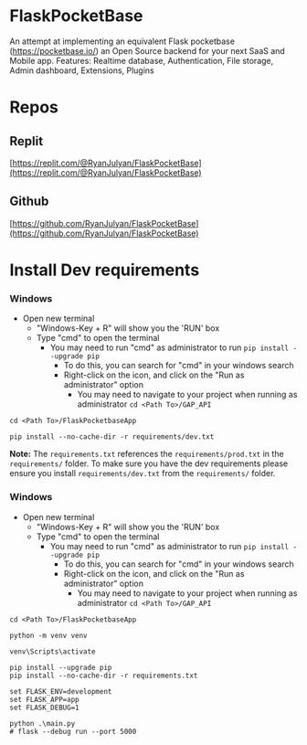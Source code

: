 # FlaskPocketBase
An attempt at implementing an equivalent Flask  pocketbase (https://pocketbase.io/) an Open Source backend for your next SaaS and Mobile app. Features: Realtime database, Authentication, File storage, Admin dashboard, Extensions, Plugins

# Repos
## Replit
[https://replit.com/@RyanJulyan/FlaskPocketBase](https://replit.com/@RyanJulyan/FlaskPocketBase)
## Github
[https://github.com/RyanJulyan/FlaskPocketBase](https://github.com/RyanJulyan/FlaskPocketBase)

# Install Dev requirements

### Windows
* Open new terminal
    * "Windows-Key + R" will show you the 'RUN' box
    * Type "cmd" to open the terminal
        * You may need to run "cmd" as administrator to run `pip install --upgrade pip`
            * To do this, you can search for "cmd" in your windows search
            * Right-click on the icon, and click on the "Run as administrator" option
                * You may need to navigate to your project when running as administrator `cd <Path To>/GAP_API`
```shell
cd <Path To>/FlaskPocketbaseApp

pip install --no-cache-dir -r requirements/dev.txt
```


**Note:** The `requirements.txt` references the `requirements/prod.txt` in the `requirements/` folder. To make sure you have the dev requirements please ensure you install `requirements/dev.txt` from the `requirements/` folder. 


### Windows
* Open new terminal
    * "Windows-Key + R" will show you the 'RUN' box
    * Type "cmd" to open the terminal
        * You may need to run "cmd" as administrator to run `pip install --upgrade pip`
            * To do this, you can search for "cmd" in your windows search
            * Right-click on the icon, and click on the "Run as administrator" option
                * You may need to navigate to your project when running as administrator `cd <Path To>/GAP_API`
```shell
cd <Path To>/FlaskPocketbaseApp

python -m venv venv

venv\Scripts\activate

pip install --upgrade pip
pip install --no-cache-dir -r requirements.txt

set FLASK_ENV=development
set FLASK_APP=app
set FLASK_DEBUG=1

python .\main.py
# flask --debug run --port 5000

```